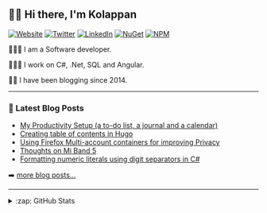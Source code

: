 ## 👋🏽 Hi there, I'm Kolappan

[![Website](https://img.shields.io/badge/Website-kolappan.dev-informational?style=flat-square&logo=microsoft%20edge&logoColor=white)](https://kolappan.dev)
[![Twitter](https://img.shields.io/badge/-Twitter-1DA1F2?style=flat-square&logo=twitter&logoColor=white)](https://twitter.com/KolappanNathan)
[![LinkedIn](https://img.shields.io/badge/-LinkedIn-006192?style=flat-square&logo=linkedin)](https://www.linkedin.com/in/kolappannathan)
[![NuGet](https://img.shields.io/badge/-NuGet-004880?style=flat-square&logo=nuget)](https://www.nuget.org/profiles/kolappannathan)
[![NPM](https://img.shields.io/badge/-NPM-CC3534?style=flat-square&logo=npm)](https://www.npmjs.com/~kolappannathan)

👨🏽‍💻 I am a Software developer.

👨🏽‍💻 I work on C#, .Net, SQL and Angular.

✍🏽 I have been blogging since 2014.

---

### 📘 Latest Blog Posts

<!-- PERSONAL-BLOG-POST-LIST:START -->
- [My Productivity Setup (a to-do list, a journal and a calendar)](https://kolappan.dev/blog/2021/my-productivity-setup/)
- [Creating table of contents in Hugo](https://kolappan.dev/blog/2021/table-of-contents-in-hugo/)
- [Using Firefox Multi-account containers for improving Privacy](https://kolappan.dev/blog/2021/using-firefox-containers-for-privacy/)
- [Thoughts on Mi Band 5](https://kolappan.dev/blog/2021/how-good-is-mi-band-5/)
- [Formatting numeric literals using digit separators in C#](https://kolappan.dev/blog/2021/digit-separator-in-csharp/)
<!-- PERSONAL-BLOG-POST-LIST:END -->

➡️ [more blog posts...](https://kolappan.dev/blog)

---

<details>
  <summary>:zap: GitHub Stats</summary>
  
  [![GitHub stats](https://github-readme-stats.vercel.app/api?username=kolappannathan&show_icons=true)](https://github.com/anuraghazra/github-readme-stats)
</details>
